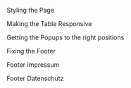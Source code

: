 Styling the Page

Making the Table Responsive

Getting the Popups to the right positions

Fixing the Footer

Footer Impressum 

Footer Datenschutz